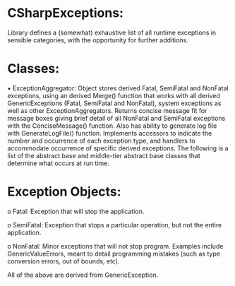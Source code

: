 # CSharpExceptions:

Library defines a (somewhat) exhaustive list of all runtime exceptions in sensible categories, with the opportunity for further additions.

# Classes:

•	ExceptionAggregator: Object stores derived Fatal, SemiFatal and NonFatal exceptions, using an derived Merge() function that works with all derived GenericExceptions (Fatal, SemiFatal and NonFatal), system exceptions as well as other ExceptionAggregators. Returns concise message fit for message boxes giving brief detail of all NonFatal and SemiFatal exceptions with the ConciseMessage() function. Also has ability to generate log file with GenerateLogFile() function. Implements accessors to indicate the number and occurrence of each exception type, and handlers to accommodate occurrence of specific derived exceptions. The following is a list of the abstract base and middle-tier abstract base classes that determine what occurs at run time.

# Exception Objects:

o Fatal: Exception that will stop the application. 

o	SemiFatal: Exception that stops a particular operation, but not the entire application.

o	NonFatal: Minor exceptions that will not stop program. Examples include GenericValueErrors, meant to detail programming mistakes (such as type conversion errors, out of bounds, etc).

All of the above are derived from GenericException. 
